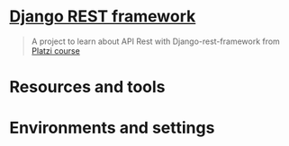 # [Django REST framework](https://www.django-rest-framework.org/)
> A project to learn about API Rest with Django-rest-framework from [Platzi course](https://platzi.com/cursos/django-rest-framework/)

# Resources and tools

# Environments and settings

